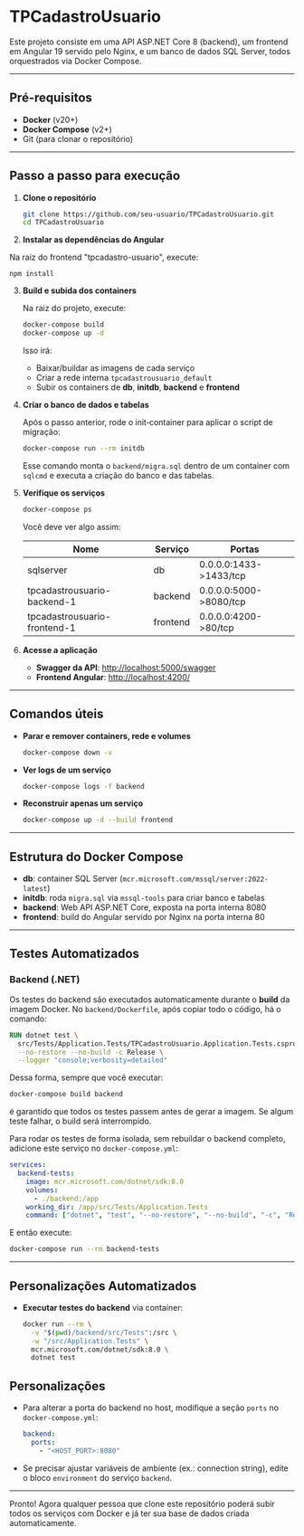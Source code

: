 # TPCadastroUsuario

Este projeto consiste em uma API ASP.NET Core 8 (backend), um frontend em Angular 19 servido pelo Nginx, e um banco de dados SQL Server, todos orquestrados via Docker Compose.

---

## Pré-requisitos

- **Docker** (v20+)
- **Docker Compose** (v2+)
- Git (para clonar o repositório)

---

## Passo a passo para execução

1. **Clone o repositório**

   ```bash
   git clone https://github.com/seu-usuario/TPCadastroUsuario.git
   cd TPCadastroUsuario
   ```
2. **Instalar as dependências do Angular**

Na raiz do frontend "tpcadastro-usuario", execute:

   ```
   npm install 
   ```

3. **Build e subida dos containers**

   Na raiz do projeto, execute:

   ```bash
   docker-compose build
   docker-compose up -d
   ```

   Isso irá:

   - Baixar/buildar as imagens de cada serviço
   - Criar a rede interna `tpcadastrousuario_default`
   - Subir os containers de **db**, **initdb**, **backend** e **frontend**

4. **Criar o banco de dados e tabelas**

   Após o passo anterior, rode o init‑container para aplicar o script de migração:

   ```bash
   docker-compose run --rm initdb
   ```

   Esse comando monta o `backend/migra.sql` dentro de um container com `sqlcmd` e executa a criação do banco e das tabelas.

5. **Verifique os serviços**

   ```bash
   docker-compose ps
   ```

   Você deve ver algo assim:

   | Nome                         | Serviço  | Portas                 |
   | ---------------------------- | -------- | ---------------------- |
   | sqlserver                    | db       | 0.0.0.0:1433->1433/tcp |
   | tpcadastrousuario-backend-1  | backend  | 0.0.0.0:5000->8080/tcp |
   | tpcadastrousuario-frontend-1 | frontend | 0.0.0.0:4200->80/tcp   |
     
6. **Acesse a aplicação**

   - **Swagger da API**: [http://localhost:5000/swagger](http://localhost:5000/swagger)
   - **Frontend Angular**: [http://localhost:4200/](http://localhost:4200/)
---

## Comandos úteis

- **Parar e remover containers, rede e volumes**

  ```bash
  docker-compose down -v
  ```

- **Ver logs de um serviço**

  ```bash
  docker-compose logs -f backend
  ```

- **Reconstruir apenas um serviço**

  ```bash
  docker-compose up -d --build frontend
  ```

---

## Estrutura do Docker Compose

- **db**: container SQL Server (`mcr.microsoft.com/mssql/server:2022-latest`)
- **initdb**: roda `migra.sql` via `mssql-tools` para criar banco e tabelas
- **backend**: Web API ASP.NET Core, exposta na porta interna 8080
- **frontend**: build do Angular servido por Nginx na porta interna 80

---

## Testes Automatizados

### Backend (.NET)

Os testes do backend são executados automaticamente durante o **build** da imagem Docker. No `backend/Dockerfile`, após copiar todo o código, há o comando:

```dockerfile
RUN dotnet test \
  src/Tests/Application.Tests/TPCadastroUsuario.Application.Tests.csproj \
  --no-restore --no-build -c Release \
  --logger "console;verbosity=detailed"
```

Dessa forma, sempre que você executar:

```bash
docker-compose build backend
```

é garantido que todos os testes passem antes de gerar a imagem. Se algum teste falhar, o build será interrompido.

Para rodar os testes de forma isolada, sem rebuildar o backend completo, adicione este serviço no `docker-compose.yml`:

```yaml
services:
  backend-tests:
    image: mcr.microsoft.com/dotnet/sdk:8.0
    volumes:
      - ./backend:/app
    working_dir: /app/src/Tests/Application.Tests
    command: ["dotnet", "test", "--no-restore", "--no-build", "-c", "Release", "--logger:console;verbosity=detailed"]
```

E então execute:

```bash
docker-compose run --rm backend-tests
```

---

## Personalizações Automatizados

- **Executar testes do backend** via container:

  ```bash
  docker run --rm \
    -v "$(pwd)/backend/src/Tests":/src \
    -w "/src/Application.Tests" \
    mcr.microsoft.com/dotnet/sdk:8.0 \
    dotnet test
  ```

## Personalizações

- Para alterar a porta do backend no host, modifique a seção `ports` no `docker-compose.yml`:

  ```yaml
  backend:
    ports:
      - "<HOST_PORT>:8080"
  ```

- Se precisar ajustar variáveis de ambiente (ex.: connection string), edite o bloco `environment` do serviço `backend`.

---

Pronto! Agora qualquer pessoa que clone este repositório poderá subir todos os serviços com Docker e já ter sua base de dados criada automaticamente.


